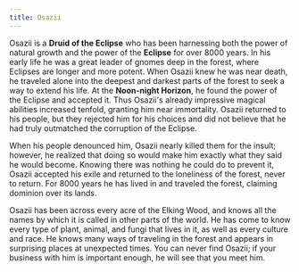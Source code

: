 ```yaml
---
title: Osazii
---
```


Osazii is a **Druid of the Eclipse** who has been harnessing both the power of natural growth and the power of the **Eclipse** for over 8000 years. In his early life he was a great leader of gnomes deep in the forest, where Eclipses are longer and more potent. When Osazii knew he was near death, he traveled alone into the deepest and darkest parts of the forest to seek a way to extend his life. At the **Noon-night Horizon**, he found the power of the Eclipse and accepted it. Thus Osazii's already impressive magical abilities increased tenfold, granting him near immortality. Osazii returned to his people, but they rejected him for his choices and did not believe that he had truly outmatched the corruption of the Eclipse.

When his people denounced him, Osazii nearly killed them for the insult; however, he realized that doing so would make him exactly what they said he would become. Knowing there was nothing he could do to prevent it, Osazii accepted his exile and returned to the loneliness of the forest, never to return. For 8000 years he has lived in and traveled the forest, claiming dominion over its lands.

Osazii has been across every acre of the Elking Wood, and knows all the names by which it is called in other parts of the world. He has come to know every type of plant, animal, and fungi that lives in it, as well as every culture and race. He knows many ways of traveling in the forest and appears in surprising places at unexpected times. You can never find Osazii; if your business with him is important enough, he will see that you meet him.
